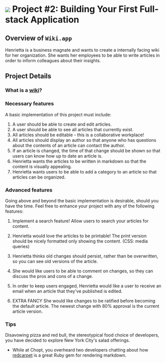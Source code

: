 # ![](https://ga-dash.s3.amazonaws.com/production/assets/logo-9f88ae6c9c3871690e33280fcf557f33.png) Project #2: Building Your First Full-stack Application

## Overview of `Wiki.app`

Henrietta is a business magnate and wants to create a internally facing wiki for her organization. She wants her employees to be able to write articles in order to inform colleagues about their insights.

## Project Details

### What is a [wiki](https://en.wikipedia.org/wiki/Wiki)?

### Necessary features

A basic implementation of this project must include:

1. A user should be able to create and edit articles.
1. A user should be able to see all articles that currently exist.
1. All articles should be editable - this is a collaborative workplace!
1. All articles should display an author so that anyone who has questions about the contents of an article can contact the author.
1. If an article is changed, the time of that change should be shown so that users can know how up to date an article is.
1. Henrietta wants the articles to be written in markdown so that the content is visually appealing.
1. Henrietta wants users to be able to add a category to an article so that articles can be organized.

###  Advanced features

Going above and beyond the basic implementation is desirable, should you have the time.  Feel free to enhance your project with any of the following features:

1. Implement a search feature! Allow users to search your articles for content.

1. Henrietta would love the articles to be printable! The print version should be nicely formatted only showing the content. (CSS: media queries)

1. Henrietta thinks old changes should persist, rather than be overwritten, so you can see old versions of the article.

1. She would like users to be able to comment on changes, so they can discuss the pros and cons of a change.

1. In order to keep users engaged, Henrietta would like a user to receive an email when an article that they've published is edited.

1. EXTRA FANCY She would like changes to be ratified before becoming the default article. The newest change with 80% approval is the current article version.

### Tips

Disavowing pizza and red bull, the stereotypical food choice of developers, you have decided to explore New York City's salad offerings.

- While at Chopt, you overheard two developers chatting about how  [redcarpet](https://github.com/vmg/redcarpet) is a great Ruby gem for rendering markdown.
